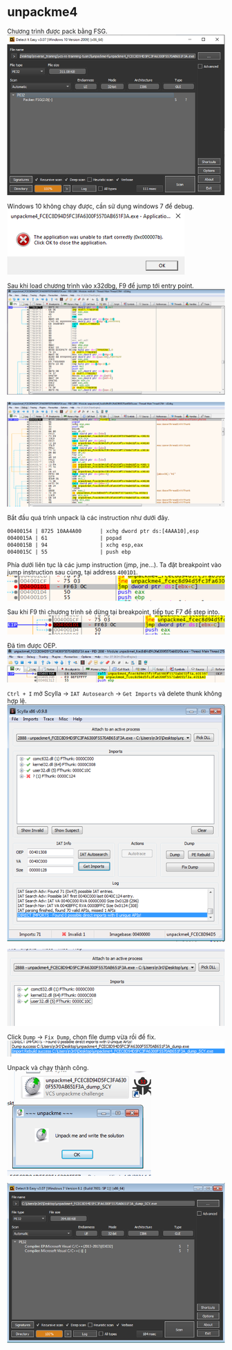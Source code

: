 # unpackme4

Chương trình được pack bằng FSG.
![info](image-1.png)

Windows 10 không chạy được, cần sử dụng windows 7 để debug.
![win7](image.png)

Sau khi load chương trình vào x32dbg, F9 để jump tới entry point.
![new](image-2.png)

![fake_ep](image-3.png)

Bắt đầu quá trình unpack là các instruction như dưới đây.

```
00400154 | 8725 10AA4A00      | xchg dword ptr ds:[4AAA10],esp
0040015A | 61                 | popad                         
0040015B | 94                 | xchg esp,eax                   
0040015C | 55                 | push ebp                                                  
```

Phía dưới liên tục là các jump instruction (jmp, jne...). Ta đặt breakpoint vào jump instruction sau cùng, tại address `4001D1`.
![bp](image-4.png)

Sau khi F9 thì chương trình sẽ dừng tại breakpoint, tiếp tục F7 để step into.
![eip](image-5.png)

Đã tìm được OEP.
![oep](image-6.png)

`Ctrl + I` mở Scylla -> `IAT Autosearch` -> `Get Imports` và delete thunk không hợp lệ.
![scylla](image-7.png)

![iat](image-8.png)

Click `Dump` -> `Fix Dump`, chọn file dump vừa rồi để fix.
![fix](image-9.png)

Unpack và chạy thành công.
![run](image-10.png)

![info](image-11.png)